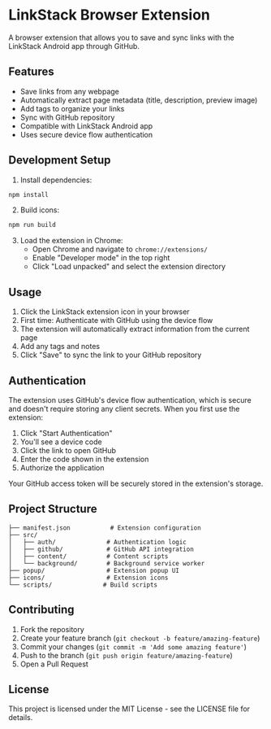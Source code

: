 # LinkStack Browser Extension

A browser extension that allows you to save and sync links with the LinkStack Android app through GitHub.

## Features

- Save links from any webpage
- Automatically extract page metadata (title, description, preview image)
- Add tags to organize your links
- Sync with GitHub repository
- Compatible with LinkStack Android app
- Uses secure device flow authentication

## Development Setup

1. Install dependencies:
```bash
npm install
```

2. Build icons:
```bash
npm run build
```

3. Load the extension in Chrome:
   - Open Chrome and navigate to `chrome://extensions/`
   - Enable "Developer mode" in the top right
   - Click "Load unpacked" and select the extension directory

## Usage

1. Click the LinkStack extension icon in your browser
2. First time: Authenticate with GitHub using the device flow
3. The extension will automatically extract information from the current page
4. Add any tags and notes
5. Click "Save" to sync the link to your GitHub repository

## Authentication

The extension uses GitHub's device flow authentication, which is secure and doesn't require storing any client secrets. When you first use the extension:

1. Click "Start Authentication"
2. You'll see a device code
3. Click the link to open GitHub
4. Enter the code shown in the extension
5. Authorize the application

Your GitHub access token will be securely stored in the extension's storage.

## Project Structure

```
├── manifest.json           # Extension configuration
├── src/
│   ├── auth/              # Authentication logic
│   ├── github/            # GitHub API integration
│   ├── content/           # Content scripts
│   └── background/        # Background service worker
├── popup/                 # Extension popup UI
├── icons/                 # Extension icons
└── scripts/              # Build scripts
```

## Contributing

1. Fork the repository
2. Create your feature branch (`git checkout -b feature/amazing-feature`)
3. Commit your changes (`git commit -m 'Add some amazing feature'`)
4. Push to the branch (`git push origin feature/amazing-feature`)
5. Open a Pull Request

## License

This project is licensed under the MIT License - see the LICENSE file for details.
